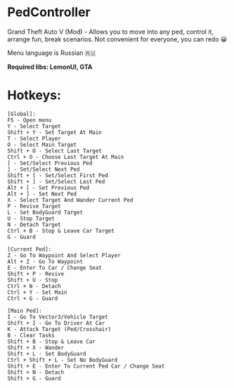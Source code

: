 # PedController
Grand Theft Auto V (Mod) - Allows you to move into any ped, control it, arrange fun, break scenarios. Not convenient for everyone, you can redo :grinning:

Menu language is Russian :ru:

**Required libs: LemonUI, GTA**

# Hotkeys:
```
[Global]:
F5 - Open menu
Y - Select Target
Shift + Y - Set Target At Main
T - Select Player
O - Select Main Target
Shift + O - Select Last Target
Ctrl + O - Choose Last Target At Main
[ - Set/Select Previous Ped
] - Set/Select Next Ped
Shift + [ - Set/Select First Ped
Shift + ] - Set/Select Last Ped
Alt + [ - Set Previous Ped
Alt + ] - Set Next Ped
X - Select Target And Wander Current Ped
P - Revive Target
L - Set BodyGuard Target
U - Stop Target
N - Detach Target
Ctrl + B - Stop & Leave Car Target
G - Guard

[Current Ped]:
Z - Go To Waypoint And Select Player
Alt + Z - Go To Waypoint
E - Enter To Car / Change Seat
Shift + P - Revive
Shift + U - Stop
Ctrl + N - Detach
Ctrl + Y - Set Main
Ctrl + G - Guard

[Main Ped]:
I - Go To Vector3/Vehicle Target
Shift + I - Go To Driver At Car
K - Attack Target (Ped/Crosshair)
B - Clear Tasks
Shift + B - Stop & Leave Car
Shift + X - Wander
Shift + L - Set BodyGuard
Ctrl + Shift + L - Set No BodyGuard
Shift + E - Enter To Current Ped Car / Change Seat
Shift + N - Detach
Shift + G - Guard
```
